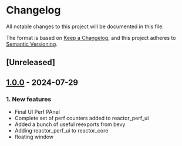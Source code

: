 # Changelog
All notable changes to this project will be documented in this file.

The format is based on [Keep a Changelog](https://keepachangelog.com/en/1.0.0/),
and this project adheres to [Semantic Versioning](https://semver.org/spec/v2.0.0.html).

## [Unreleased]

## [1.0.0](https://github.com/Cobalt-Reactor/cobalt-reactor/releases/tag/reactor_ui-v1.0.0) - 2024-07-29

### 1. New features
- Final UI Perf PAnel
- Complete set of perf counters added to reactor_perf_ui
- Added a bunch of useful reexports from bevy
- Adding reactor_perf_ui to reactor_core
- floating window
